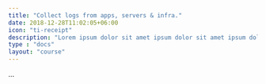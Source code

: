 ```yaml
---
title: "Collect logs from apps, servers & infra."
date: 2018-12-28T11:02:05+06:00
icon: "ti-receipt"
description: "Lorem ipsum dolor sit amet ipsum dolor sit amet ipsum dolor sit amet"
type : "docs"
layout: "course"
---
```

...